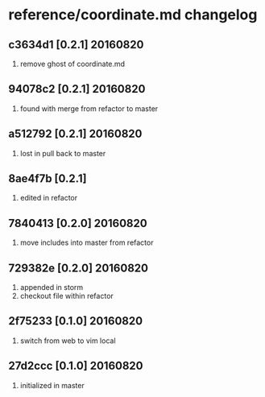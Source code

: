 # reference/coordinate.md changelog

## c3634d1 [0.2.1] 20160820
 
  1. remove ghost of coordinate.md

## 94078c2 [0.2.1] 20160820

  1. found with merge from refactor to master

## a512792 [0.2.1] 20160820

  1. lost in pull back to master

## 8ae4f7b [0.2.1]

  1. edited in refactor

## 7840413 [0.2.0] 20160820

  1. move includes into master from refactor

## 729382e [0.2.0] 20160820

  1. appended in storm
  2. checkout file within refactor

## 2f75233 [0.1.0] 20160820

  1. switch from web to vim local

## 27d2ccc [0.1.0] 20160820 

  1. initialized in master

